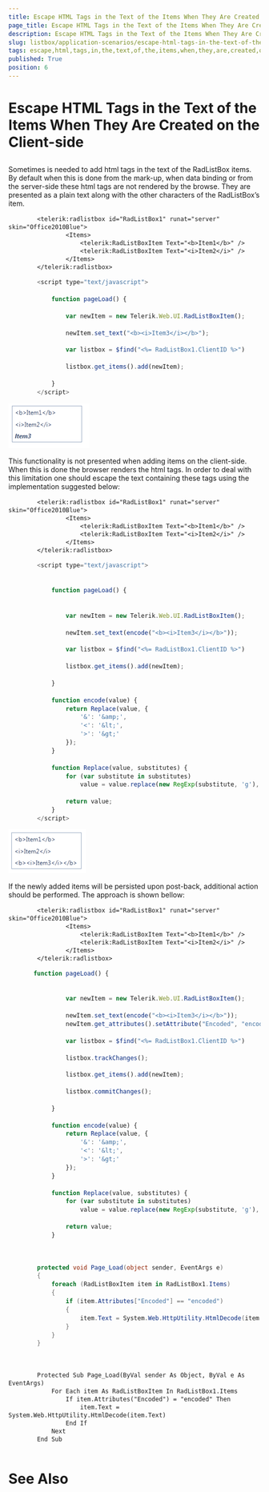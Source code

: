 ```yaml
---
title: Escape HTML Tags in the Text of the Items When They Are Created on the Client-side
page_title: Escape HTML Tags in the Text of the Items When They Are Created on the Client-side | UI for ASP.NET AJAX Documentation
description: Escape HTML Tags in the Text of the Items When They Are Created on the Client-side
slug: listbox/application-scenarios/escape-html-tags-in-the-text-of-the-items-when-they-are-created-on-the-client-side
tags: escape,html,tags,in,the,text,of,the,items,when,they,are,created,on,the,client-side
published: True
position: 6
---
```


# Escape HTML Tags in the Text of the Items When They Are Created on the Client-side



## 

Sometimes is needed to add html tags in the text of the RadListBox items. By default when this is done from the mark-up, when data binding or from the server-side these html tags are not rendered by the browse. They are presented as a plain text along with the other characters of the RadListBox’s item.

````ASPNET
	    <telerik:radlistbox id="RadListBox1" runat="server" skin="Office2010Blue">
	            <Items>
	                <telerik:RadListBoxItem Text="<b>Item1</b>" />
	                <telerik:RadListBoxItem Text="<i>Item2</i>" />
	            </Items>
	    </telerik:radlistbox>
````



````JavaScript
	    <script type="text/javascript">
	
	        function pageLoad() {
	
	            var newItem = new Telerik.Web.UI.RadListBoxItem();
	
	            newItem.set_text("<b><i>Item3</i></b>");
	
	            var listbox = $find("<%= RadListBox1.ClientID %>")
	
	            listbox.get_items().add(newItem);
	
	        }
	    </script>
````



![LisBox Without Encoding](images/listbox_html_not_encoded.png)

This functionality is not presented when adding items on the client-side. When this is done the browser renders the html tags. In order to deal with this limitation one should escape the text containing these tags using the implementation suggested below:

````ASPNET
	    <telerik:radlistbox id="RadListBox1" runat="server" skin="Office2010Blue">
	            <Items>
	                <telerik:RadListBoxItem Text="<b>Item1</b>" />
	                <telerik:RadListBoxItem Text="<i>Item2</i>" />
	            </Items>
	    </telerik:radlistbox>
````



````JavaScript
	    <script type="text/javascript">
	
	
	        function pageLoad() {
	
	
	            var newItem = new Telerik.Web.UI.RadListBoxItem();
	
	            newItem.set_text(encode("<b><i>Item3</i></b>"));
	
	            var listbox = $find("<%= RadListBox1.ClientID %>")
	
	            listbox.get_items().add(newItem);
	
	        }
	
	        function encode(value) {
	            return Replace(value, {
	                '&': '&amp;',
	                '<': '&lt;',
	                '>': '&gt;'
	            });
	        }
	
	        function Replace(value, substitutes) {
	            for (var substitute in substitutes)
	                value = value.replace(new RegExp(substitute, 'g'), substitutes[substitute]);
	
	            return value;
	        }
	    </script>
````



![ListBox With Encoding](images/listbox_html_with_encoding.png)

If the newly added items will be persisted upon post-back, additional action should be performed. The approach is shown bellow:

````ASPNET
	    <telerik:radlistbox id="RadListBox1" runat="server" skin="Office2010Blue">
	            <Items>
	                <telerik:RadListBoxItem Text="<b>Item1</b>" />
	                <telerik:RadListBoxItem Text="<i>Item2</i>" />
	            </Items>
	    </telerik:radlistbox>
````



````JavaScript
	   function pageLoad() {
	
	
	            var newItem = new Telerik.Web.UI.RadListBoxItem();
	
	            newItem.set_text(encode("<b><i>Item3</i></b>"));
	            newItem.get_attributes().setAttribute("Encoded", "encoded");
	
	            var listbox = $find("<%= RadListBox1.ClientID %>")
	
	            listbox.trackChanges();
	
	            listbox.get_items().add(newItem);
	
	            listbox.commitChanges();
	
	        }
	
	        function encode(value) {
	            return Replace(value, {
	                '&': '&amp;',
	                '<': '&lt;',
	                '>': '&gt;'
	            });
	        }
	
	        function Replace(value, substitutes) {
	            for (var substitute in substitutes)
	                value = value.replace(new RegExp(substitute, 'g'), substitutes[substitute]);
	
	            return value;
	        }
````





````C#
	
	
	    protected void Page_Load(object sender, EventArgs e)
	    {
	        foreach (RadListBoxItem item in RadListBox1.Items)
	        {
	            if (item.Attributes["Encoded"] == "encoded")
	            {
	                item.Text = System.Web.HttpUtility.HtmlDecode(item.Text);
	            }
	        }
	    }
	
````
````VB.NET
	
	    Protected Sub Page_Load(ByVal sender As Object, ByVal e As EventArgs)
	        For Each item As RadListBoxItem In RadListBox1.Items
	            If item.Attributes("Encoded") = "encoded" Then
	                item.Text = System.Web.HttpUtility.HtmlDecode(item.Text)
	            End If
	        Next
	    End Sub
	
````


# See Also
